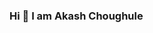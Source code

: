 ### Hi 👋 I am Akash Choughule

<!--
**Kirito3136t/Kirito3136t** is a ✨ _special_ ✨ repository because its `README.md` (this file) appears on your GitHub profile.

Here are some ideas to get you started:

- 🔭 I’m currently working on ...
- 🌱 I’m currently learning Pyhton,Javascript...
- 👯 I’m looking to collaborate on ...
- 🤔 I’m looking for help with ...
- 💬 Ask me about ...
- 📫 How to reach me: 2020.akash.choughule@ves.ac.in...
- 😄 Pronouns: ...
- ⚡ Fun fact: ...
-->
